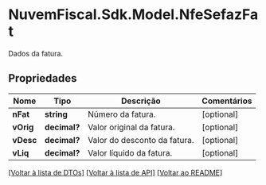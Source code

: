 # NuvemFiscal.Sdk.Model.NfeSefazFat
Dados da fatura.

## Propriedades

Nome | Tipo | Descrição | Comentários
------------ | ------------- | ------------- | -------------
**nFat** | **string** | Número da fatura. | [optional] 
**vOrig** | **decimal?** | Valor original da fatura. | [optional] 
**vDesc** | **decimal?** | Valor do desconto da fatura. | [optional] 
**vLiq** | **decimal?** | Valor líquido da fatura. | [optional] 

[[Voltar à lista de DTOs]](../README.md#documentation-for-models) [[Voltar à lista de API]](../README.md#documentation-for-api-endpoints) [[Voltar ao README]](../README.md)

